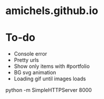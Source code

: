 # amichels.github.io

# To-do
* Console error
* Pretty urls
* Show only items with #portfolio
* BG svg animation
* Loading gif until images loads

 python -m SimpleHTTPServer 8000